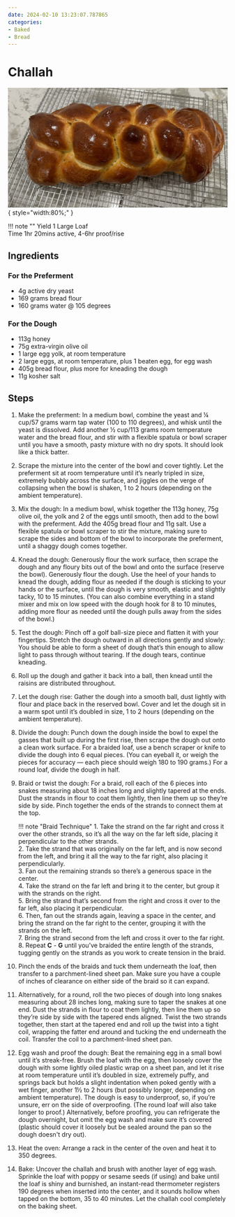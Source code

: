 ```yaml
---
date: 2024-02-10 13:23:07.787865
categories:
- Baked
- Bread
---
```


# Challah
![challah.jpg](../../images/challah.jpg){ style="width:80%;" }

!!! note ""
    Yield 1 Large Loaf    
    Time 1hr 20mins active, 4-6hr proof/rise
    
## Ingredients

### For the Preferment
* 4g active dry yeast
* 169 grams bread flour
* 160 grams water @ 105 degrees

### For the Dough
* 113g honey
* 75g extra-virgin olive oil
* 1 large egg yolk, at room temperature
* 2 large eggs, at room temperature, plus 1 beaten egg, for egg wash
* 405g bread flour, plus more for kneading the dough
* 11g kosher salt



## Steps
1. Make the preferment: In a medium bowl, combine the yeast and ¼ cup/57 grams warm tap water (100 to 110 degrees), and whisk until the yeast is dissolved. Add another ½ cup/113 grams room temperature water and the bread flour, and stir with a flexible spatula or bowl scraper until you have a smooth, pasty mixture with no dry spots. It should look like a thick batter.
2. Scrape the mixture into the center of the bowl and cover tightly. Let the preferment sit at room temperature until it’s nearly tripled in size, extremely bubbly across the surface, and jiggles on the verge of collapsing when the bowl is shaken, 1 to 2 hours (depending on the ambient temperature).
3. Mix the dough: In a medium bowl, whisk together the 113g honey, 75g olive oil, the yolk and 2 of the eggs until smooth, then add to the bowl with the preferment. Add the 405g bread flour and 11g salt. Use a flexible spatula or bowl scraper to stir the mixture, making sure to scrape the sides and bottom of the bowl to incorporate the preferment, until a shaggy dough comes together.
4.  Knead the dough: Generously flour the work surface, then scrape the dough and any floury bits out of the bowl and onto the surface (reserve the bowl). Generously flour the dough. Use the heel of your hands to knead the dough, adding flour as needed if the dough is sticking to your hands or the surface, until the dough is very smooth, elastic and slightly tacky, 10 to 15 minutes. (You can also combine everything in a stand mixer and mix on low speed with the dough hook for 8 to 10 minutes, adding more flour as needed until the dough pulls away from the sides of the bowl.)
5.  Test the dough: Pinch off a golf ball-size piece and flatten it with your fingertips. Stretch the dough outward in all directions gently and slowly: You should be able to form a sheet of dough that’s thin enough to allow light to pass through without tearing. If the dough tears, continue kneading. 
6.  Roll up the dough and gather it back into a ball, then knead until the raisins are distributed throughout.
7.  Let the dough rise: Gather the dough into a smooth ball, dust lightly with flour and place back in the reserved bowl. Cover and let the dough sit in a warm spot until it’s doubled in size, 1 to 2 hours (depending on the ambient temperature).
8.  Divide the dough: Punch down the dough inside the bowl to expel the gasses that built up during the first rise, then scrape the dough out onto a clean work surface. For a braided loaf, use a bench scraper or knife to divide the dough into 6 equal pieces. (You can eyeball it, or weigh the pieces for accuracy — each piece should weigh 180 to 190 grams.) For a round loaf, divide the dough in half.
9.  Braid or twist the dough: For a braid, roll each of the 6 pieces into snakes measuring about 18 inches long and slightly tapered at the ends. Dust the strands in flour to coat them lightly, then line them up so they’re side by side. Pinch together the ends of the strands to connect them at the top.

    !!! note "Braid Technique"
        1. Take the strand on the far right and cross it over the other strands, so it’s all the way on the far left side, placing it perpendicular to the other strands.  
        2. Take the strand that was originally on the far left, and is now second from the left, and bring it all the way to the far right, also placing it perpendicularly.  
        3. Fan out the remaining strands so there’s a generous space in the center.   
        4. Take the strand on the far left and bring it to the center, but group it with the strands on the right.  
        5. Bring the strand that’s second from the right and cross it over to the far left, also placing it perpendicular.  
        6. Then, fan out the strands again, leaving a space in the center, and bring the strand on the far right to the center, grouping it with the strands on the left.  
        7. Bring the strand second from the left and cross it over to the far right.  
        8. Repeat **C** - **G** until you’ve braided the entire length of the strands, tugging gently on the strands as you work to create tension in the braid.  


10. Pinch the ends of the braids and tuck them underneath the loaf, then transfer to a parchment-lined sheet pan. Make sure you have a couple of inches of clearance on either side of the braid so it can expand.

11. Alternatively, for a round, roll the two pieces of dough into long snakes measuring about 28 inches long, making sure to taper the snakes at one end. Dust the strands in flour to coat them lightly, then line them up so they’re side by side with the tapered ends aligned. Twist the two strands together, then start at the tapered end and roll up the twist into a tight coil, wrapping the fatter end around and tucking the end underneath the coil. Transfer the coil to a parchment-lined sheet pan.
12. Egg wash and proof the dough: Beat the remaining egg in a small bowl until it’s streak-free. Brush the loaf with the egg, then loosely cover the dough with some lightly oiled plastic wrap on a sheet pan, and let it rise at room temperature until it’s doubled in size, extremely puffy, and springs back but holds a slight indentation when poked gently with a wet finger, another 1½ to 2 hours (but possibly longer, depending on ambient temperature). The dough is easy to underproof, so, if you’re unsure, err on the side of overproofing. (The round loaf will also take longer to proof.) Alternatively, before proofing, you can refrigerate the dough overnight, but omit the egg wash and make sure it’s covered (plastic should cover it loosely but be sealed around the pan so the dough doesn't dry out).
13. Heat the oven: Arrange a rack in the center of the oven and heat it to 350 degrees.
14. Bake: Uncover the challah and brush with another layer of egg wash. Sprinkle the loaf with poppy or sesame seeds (if using) and bake until the loaf is shiny and burnished, an instant-read thermometer registers 190 degrees when inserted into the center, and it sounds hollow when tapped on the bottom, 35 to 40 minutes. Let the challah cool completely on the baking sheet.

